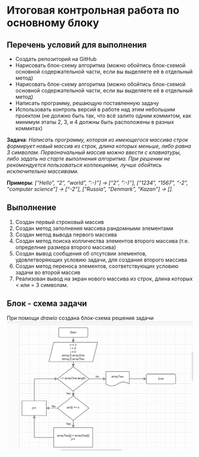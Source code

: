 # Итоговая контрольная работа по основному блоку

## Перечень условий для выполнения

* Создать репозиторий на GitHub
* Нарисовать блок-схему алгоритма (можно обойтись блок-схемой основной содержательной части, если вы выделяете её в отдельный метод)
* Нарисовать блок-схему алгоритма (можно обойтись блок-схемой основной содержательной части, если вы выделяете её в отдельный метод)
* Написать программу, решающую поставленную задачу
* Использовать контроль версий в работе над этим небольшим проектом (не должно быть так, что всё залито одним коммитом, как минимум этапы 2, 3, и 4 должны быть расположены в разных коммитах)

**Задача**:
*Написать программу, которая из имеющегося массива строк формирует новый массив из строк, длина которых меньше, либо равна 3 символам. Первоначальный массив можно ввести с клавиатуры, либо задать на старте выполнения алгоритма. При решении не рекомендуется пользоваться коллекциями, лучше обойтись исключительно массивами.*

**Примеры**:
*[“Hello”, “2”, “world”, “:-)”] → [“2”, “:-)”],
[“1234”, “1567”, “-2”, “computer science”] → [“-2”],
[“Russia”, “Denmark”, “Kazan”] → [].*

## Выполнение

1. Создан первый строковый массив
2. Создан метод заполнения массива рандомными элементами
3. Создан метод вывода первого массива
4. Создан метод поиска колличества элементов второго массива (т.е. определние размера второго массива)
5. Создан вывод сообщения об отсутсвии элементов, удовлетворяющих условию задачи, для создания второго массива
6. Создан метод переноса элементов, соответствующих условию задачи во второй массив
7. Реализован вывод на экран нового массива из строк, длина которых < или = 3 символам.

## Блок - схема задачи

При помощи *drawio* создана блок-схема решения задачи
![блок-схема](./Flowchart/flowchartTask.jpg)
